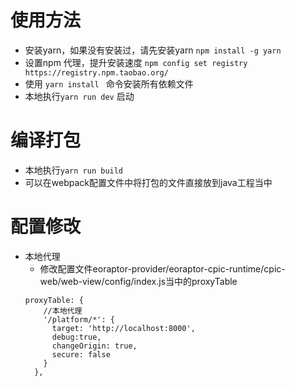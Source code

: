# 使用方法
- 安装yarn，如果没有安装过，请先安装yarn `npm install -g yarn `
- 设置npm 代理，提升安装速度 `npm config set registry https://registry.npm.taobao.org/`
- 使用 `yarn install ` 命令安装所有依赖文件
- 本地执行`yarn run dev` 启动
# 编译打包
- 本地执行`yarn run build`
- 可以在webpack配置文件中将打包的文件直接放到java工程当中
# 配置修改
- 本地代理
  - 修改配置文件eoraptor-provider/eoraptor-cpic-runtime/cpic-web/web-view/config/index.js当中的proxyTable
  ```angular2html
  proxyTable: {
      //本地代理
      '/platform/*': {
        target: 'http://localhost:8000',
        debug:true,
        changeOrigin: true,
        secure: false
      }
    },
```
